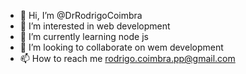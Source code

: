 - 👋 Hi, I’m @DrRodrigoCoimbra
- 👀 I’m interested in web development
- 🌱 I’m currently learning node js
- 💞️ I’m looking to collaborate on wem development
- 📫 How to reach me rodrigo.coimbra.pp@gmail.com

<!---
DrRodrigoCoimbra/DrRodrigoCoimbra is a ✨ special ✨ repository because its `README.md` (this file) appears on your GitHub profile.
You can click the Preview link to take a look at your changes.
--->
